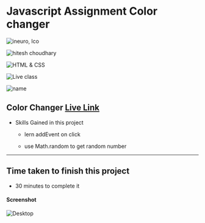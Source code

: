 # Javascript Assignment Color changer

![ineuro, lco](https://img.shields.io/badge/iNeuron-LCO-green)

![hitesh choudhary](https://img.shields.io/badge/Hitesh--Choudhary-Full--stack--JS--bootcamp-red)

![HTML & CSS](https://img.shields.io/badge/JAVASCRIPT-DOM-orange)

![Live class](https://img.shields.io/badge/LIVE--CLASS-PROJECT--COLOR--CHANGER-lightgrey)

![name](https://img.shields.io/badge/Vimal--Kumar-lightgrey)

## Color Changer [Live Link](https://name-conversion-js.netlify.app/)

- Skills Gained in this project

  - lern addEvent on click

  - use Math.random to get random number

---

## Time taken to finish this project

- 30 minutes to complete it

#### Screenshot

![Desktop](./Image/js-3.jpg)
